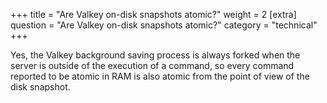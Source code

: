 +++
title = "Are Valkey on-disk snapshots atomic?"
weight = 2
[extra]
question = "Are Valkey on-disk snapshots atomic?"
category = "technical"
+++

Yes, the Valkey background saving process is always forked when the server is outside of the execution of a command, so every command reported to be atomic in RAM is also atomic from the point of view of the disk snapshot. 
